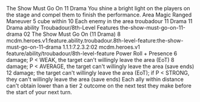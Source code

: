 <ability>
  <name>The Show Must Go On</name>
  <cost>11 Drama</cost>
  <flavor>You shine a bright light on the players on the stage and compel them to finish the performance.</flavor>
  <keywords>
    <keyword>Area</keyword>
    <keyword>Magic</keyword>
    <keyword>Ranged</keyword>
  </keywords>
  <type>Maneuver</type>
  <distance>5 cube within 10</distance>
  <target>Each enemy in the area</target>
  <metadata>
    <class>troubadour</class>
    <cost>11 Drama</cost>
    <cost_amount>11</cost_amount>
    <cost_resource>Drama</cost_resource>
    <feature_type>ability</feature_type>
    <file_dpath>Troubadour/8th-Level Features</file_dpath>
    <item_id>the-show-must-go-on-11-drama</item_id>
    <item_index>02</item_index>
    <item_name>The Show Must Go On (11 Drama)</item_name>
    <level>8</level>
    <scc>mcdm.heroes.v1:feature.ability.troubadour.8th-level-feature:the-show-must-go-on-11-drama</scc>
    <scdc>1.1.1:7.2.3.2:02</scdc>
    <source>mcdm.heroes.v1</source>
    <type>feature/ability/troubadour/8th-level-feature</type>
  </metadata>
  <effects>
    <effect type="roll">
      <roll>Power Roll + Presence</roll>
      <t1>6 damage; P &lt; WEAK, the target can&apos;t willingly leave the area (EoT)</t1>
      <t2>8 damage; P &lt; AVERAGE, the target can&apos;t willingly leave the area (save ends)</t2>
      <t3>12 damage; the target can&apos;t willingly leave the area (EoT); if P &lt; STRONG, they can&apos;t willingly leave the area (save ends)</t3>
    </effect>
    <effect type="mundane">Each ally within distance can&apos;t obtain lower than a tier 2 outcome on the next test they make before the start of your next turn.</effect>
  </effects>
</ability>
